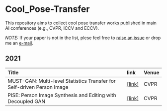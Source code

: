 # Cool_Pose-Transfer

This repository aims to collect cool pose transfer works published in main AI conferences (e.g., CVPR, ICCV and ECCV).

*NOTE:* If your paper is not in the list, plese feel free to [raise an issue](https://github.com/SenHe/Cool-GAN-Works/issues) or drop me an [e-mail](mailto:senhe752@gmail.com?subject=[GitHub]%fewshot%papers).
## 2021
| Title | link | Venue|
| :-----|:-----|:-----|
|MUST-GAN: Multi-level Statistics Transfer for Self-driven Person Image|[[link]](https://arxiv.org/pdf/2011.09084.pdf)|CVPR|
|PISE: Person Image Synthesis and Editing with Decoupled GAN|[[link]](https://arxiv.org/pdf/2103.04023.pdf)|CVPR|
